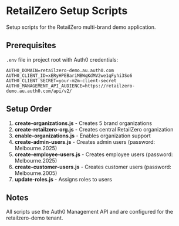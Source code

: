# RetailZero Setup Scripts

Setup scripts for the RetailZero multi-brand demo application.

## Prerequisites

`.env` file in project root with Auth0 credentials:
```
AUTH0_DOMAIN=retailzero-demo.au.auth0.com
AUTH0_CLIENT_ID=xERyHPEBariMBWqKdMV2we1qFyhi3So6
AUTH0_CLIENT_SECRET=your-m2m-client-secret
AUTH0_MANAGEMENT_API_AUDIENCE=https://retailzero-demo.au.auth0.com/api/v2/
```

## Setup Order

1. **create-organizations.js** - Creates 5 brand organizations
2. **create-retailzero-org.js** - Creates central RetailZero organization  
3. **enable-organizations.js** - Enables organization support
4. **create-admin-users.js** - Creates admin users (password: Melbourne.2025)
5. **create-employee-users.js** - Creates employee users (password: Melbourne.2025)
6. **create-customer-users.js** - Creates customer users (password: Melbourne.2005)
7. **update-roles.js** - Assigns roles to users

## Notes

All scripts use the Auth0 Management API and are configured for the retailzero-demo tenant.
